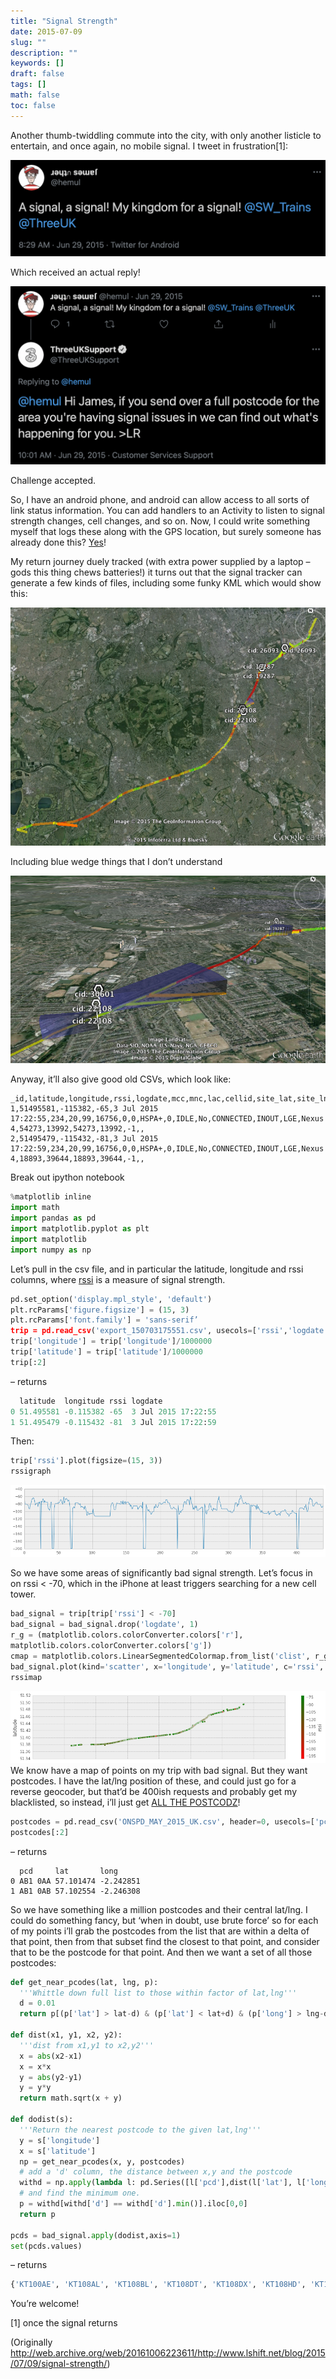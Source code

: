 ```yaml
---
title: "Signal Strength"
date: 2015-07-09
slug: ""
description: ""
keywords: []
draft: false
tags: []
math: false
toc: false
---
```


Another thumb-twiddling commute into the city, with only another listicle to entertain, and once again, no mobile signal. I tweet in frustration[1]:

[![A signal, a signal! My kingdom for a signal! @SW_Trains @ThreeUK](/signal-strength-tweet-1.png)](https://twitter.com/hemul/status/615421869223747589)

Which received an actual reply!

[![Hi James, if you send over a full postcode for the area you're having signal issues in we can find out what's happening for you. >LR](/signal-strength-tweet-2.png)](https://twitter.com/ThreeUKSupport/status/615445034624811008)

Challenge accepted.

So, I have an android phone, and android can allow access to all sorts of link status information. You can add handlers to an Activity to listen to signal strength changes, cell changes, and so on. Now, I could write something myself that logs these along with the GPS location, but surely someone has already done this? [Yes](https://sites.google.com/site/androiddevelopmentproject/home/rf-signal-tracker)!

My return journey duely tracked (with extra power supplied by a laptop – gods this thing chews batteries!) it turns out that the signal tracker can generate a few kinds of files, including some funky KML which would show this:

![Map showing signal strength](/signal-strength-map-1.png)

Including blue wedge things that I don’t understand

![Map showing signal strength](/signal-strength-map-2.png)

Anyway, it’ll also give good old CSVs, which look like:

```CSV
_id,latitude,longitude,rssi,logdate,mcc,mnc,lac,cellid,site_lat,site_lng,tech,ber,callstate,roaming,datastate,dataactivity,make,model,mobilerxbytes,mobiletxbytes,totalrxbytes,totaltxbytes,snr,notes,cellname
1,51495581,-115382,-65,3 Jul 2015 17:22:55,234,20,99,16756,0,0,HSPA+,0,IDLE,No,CONNECTED,INOUT,LGE,Nexus 4,54273,13992,54273,13992,-1,,
2,51495479,-115432,-81,3 Jul 2015 17:22:59,234,20,99,16756,0,0,HSPA+,0,IDLE,No,CONNECTED,INOUT,LGE,Nexus 4,18893,39644,18893,39644,-1,,
```
Break out ipython notebook

```python
%matplotlib inline
import math
import pandas as pd
import matplotlib.pyplot as plt
import matplotlib
import numpy as np
```

Let’s pull in the csv file, and in particular the latitude, longitude and rssi columns, where [rssi](https://en.wikipedia.org/wiki/Received_signal_strength_indication) is a measure of signal strength.

```python
pd.set_option('display.mpl_style', 'default')
plt.rcParams['figure.figsize'] = (15, 3)
plt.rcParams['font.family'] = 'sans-serif’
trip = pd.read_csv('export_150703175551.csv', usecols=['rssi','logdate','latitude','longitude'])
trip['longitude'] = trip['longitude']/1000000
trip['latitude'] = trip['latitude']/1000000
trip[:2]
```

– returns

```python
  latitude  longitude rssi logdate
0 51.495581 -0.115382 -65  3 Jul 2015 17:22:55
1 51.495479 -0.115432 -81  3 Jul 2015 17:22:59
```

Then:

```python
trip['rssi'].plot(figsize=(15, 3))
rssigraph
```
![plot of signal strength over time](/signal-strength-plot-1.png)

So we have some areas of significantly bad signal strength. Let’s focus in on rssi < -70, which in the iPhone at least triggers searching for a new cell tower.

```python
bad_signal = trip[trip['rssi'] < -70]
bad_signal = bad_signal.drop('logdate', 1)
r_g = (matplotlib.colors.colorConverter.colors['r'],
matplotlib.colors.colorConverter.colors['g'])
cmap = matplotlib.colors.LinearSegmentedColormap.from_list('clist', r_g)
bad_signal.plot(kind='scatter', x='longitude', y='latitude', c='rssi', cmap=cmap)
rssimap
```
![plot of signal strength over time](/signal-strength-plot-2.png)
We know have a map of points on my trip with bad signal. But they want postcodes. I have the lat/lng position of these, and could just go for a reverse geocoder, but that’d be 400ish requests and probably get my blacklisted, so instead, i’ll just get [ALL THE POSTCODZ](https://geoportal.statistics.gov.uk/Docs/PostCodes/ONSPD_MAY_2015_csv_V2.zip)!

```python
postcodes = pd.read_csv('ONSPD_MAY_2015_UK.csv', header=0, usecols=['pcd','lat','long'])
postcodes[:2]
```

– returns

```CSV
  pcd     lat       long
0 AB1 0AA 57.101474 -2.242851
1 AB1 0AB 57.102554 -2.246308
```

So we have something like a million postcodes and their central lat/lng. I could do something fancy, but ‘when in doubt, use brute force’ so for each of my points i’ll grab the postcodes from the list that are within a delta of that point, then from that subset find the closest to that point, and consider that to be the postcode for that point. And then we want a set of all those postcodes:

```python
def get_near_pcodes(lat, lng, p):
  '''Whittle down full list to those within factor of lat,lng'''
  d = 0.01
  return p[(p['lat'] > lat-d) & (p['lat'] < lat+d) & (p['long'] > lng-d) & (p['long'] < lng+d)].copy()

def dist(x1, y1, x2, y2):
  '''dist from x1,y1 to x2,y2'''
  x = abs(x2-x1)
  x = x*x
  y = abs(y2-y1)
  y = y*y
  return math.sqrt(x + y)

def dodist(s):
  '''Return the nearest postcode to the given lat,lng'''
  y = s['longitude']
  x = s['latitude']
  np = get_near_pcodes(x, y, postcodes)
  # add a 'd' column, the distance between x,y and the postcode
  withd = np.apply(lambda l: pd.Series([l['pcd'],dist(l['lat'], l['long'], x, y)],index=['pcd','d']),axis=1)
  # and find the minimum one.
  p = withd[withd['d'] == withd['d'].min()].iloc[0,0]
  return p

pcds = bad_signal.apply(dodist,axis=1)
set(pcds.values)
```

– returns

```Python
{'KT100AE', 'KT108AL', 'KT108BL', 'KT108DT', 'KT108DX', 'KT108HD', 'KT108HE', 'KT109AL', 'KT109AN', 'KT109AT', 'KT109AW', 'KT123ED', 'KT123PB', 'KT123PS', 'KT123RW', 'KT3 3AB', 'KT3 3GA', 'KT3 3HB', 'KT3 3HQ', 'KT3 3PH', 'KT3 3QT', 'KT3 3QU', 'KT3 3RH', 'KT3 3RR', 'KT3 3TF', 'KT3 4AZ', 'KT3 4DF', 'KT3 4EJ', 'KT3 4HG', 'KT3 4HL', 'KT3 4HN', 'KT3 4HP', 'KT3 4HR', 'KT3 4JD', 'KT3 4JG', 'KT3 5AQ', 'KT3 5DA', 'KT3 5DE', 'KT5 8AA', 'KT5 8DF', 'KT5 8DT', 'KT5 8DY', 'KT5 8EG', 'KT5 8EH', 'KT5 8EJ', 'KT5 8EL', 'KT5 8EQ', 'KT5 8ER', 'KT5 8ES', 'KT5 8ET', 'KT5 8EU', 'KT5 8HQ', 'KT5 8HR', 'KT5 8LS', 'KT5 8LT', 'KT5 8NS', 'KT5 8NX', 'KT6 4JN', 'KT6 4NH', 'KT6 4NY', 'KT6 4PB', 'KT6 4PE', 'KT6 4PF', 'KT6 4PN', 'KT6 4PX', 'KT6 4PY', 'KT6 5BA', 'KT6 5DL', 'KT6 5DN', 'KT6 5ED', 'KT6 5JN', 'KT6 5JT', 'KT6 5JX', 'KT6 5LF', 'KT6 5LJ', 'KT6 5LQ', 'KT6 5NU', 'KT6 6AB', 'KT6 6BY', 'KT6 6DA', 'KT6 6HT', 'KT6 6JS', 'KT6 6RP', 'KT6 6RY', 'KT6 6SH', 'KT7 0AF', 'KT7 0AN', 'KT7 0AZ', 'KT7 0BG', 'KT7 0DS', 'KT7 0DZ', 'KT7 0EF', 'KT7 0ET', 'KT7 0EY', 'KT7 0FA', 'KT7 0HL', 'KT7 0UZ', 'KT7 0WB', 'SE115AW', 'SE115HZ', 'SE116NF', 'SE116NG', 'SE116NQ', 'SW111DE', 'SW111RG', 'SW111RZ', 'SW111UA', 'SW111UP', 'SW111UW', 'SW111UZ', 'SW112DN', 'SW112HA', 'SW112HT', 'SW112JL', 'SW112JQ', 'SW112PA', 'SW112TH', 'SW112TJ', 'SW115AY', 'SW115BY', 'SW115DZ', 'SW115EU', 'SW115EX', 'SW115EZ', 'SW115HA', 'SW115HL', 'SW115HQ', 'SW115UX', 'SW115UY', 'SW182SQ', 'SW182SS', 'SW182SY', 'SW182SZ', 'SW182TA', 'SW182TF', 'SW182TQ', 'SW182ZZ', 'SW183DA', 'SW183DD', 'SW183DE', 'SW183DF', 'SW183DG', 'SW183DJ', 'SW183DR', 'SW183DU', 'SW183HP', 'SW183JA', 'SW183LW', 'SW183NY', 'SW183SA', 'SW184ES', 'SW184ET', 'SW184EU', 'SW184HD', 'SW184RL', 'SW184SP', 'SW193RL', 'SW194BZ', 'SW194DL', 'SW194EN', 'SW194ET', 'SW194EX', 'SW194HA', 'SW194HL', 'SW194JP', 'SW197JP', 'SW197JY', 'SW197LE', 'SW197LH', 'SW197LJ', 'SW197NH', 'SW198DR', 'SW198EG', 'SW198EX', 'SW198HP', 'SW198HR', 'SW198HW', 'SW198JA', 'SW198JN', 'SW198LG', 'SW198LJ', 'SW198NN', 'SW198UL', 'SW198YA', 'SW198ZB', 'SW200AL', 'SW200AN', 'SW200BH', 'SW200JZ', 'SW200TT', 'SW200UL', 'SW200UN', 'SW200UW', 'SW208DN', 'SW208DW', 'SW208FB', 'SW208PT', 'SW208PX', 'SW208RN', 'SW208RP', 'SW208RW', 'SW208RX', 'SW208SA', 'SW208SH', 'SW208SJ', 'SW208SQ', 'SW8 1RP', 'SW8 1RQ', 'SW8 1RR', 'SW8 1SA', 'SW8 1SR', 'SW8 2LF', 'SW8 2LT', 'SW8 3NP', 'SW8 3QG', 'SW8 4JX', 'SW8 4JY', 'SW8 4LS', 'SW8 5AA', 'SW8 5BL', 'SW8 5BS', 'SW8 5EE', 'SW8 5EF', 'SW8 5JB', 'SW8 5PA', 'SW8 5PP'}
```

You’re welcome!

[1] once the signal returns

(Originally http://web.archive.org/web/20161006223611/http://www.lshift.net/blog/2015/07/09/signal-strength/)